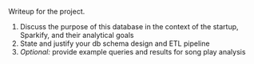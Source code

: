Writeup for the project. 

1. Discuss the purpose of this database in the context of the startup, Sparkify, and their analytical goals
2. State and justify your db schema design and ETL pipeline
3. *Optional:* provide example queries and results for song play analysis